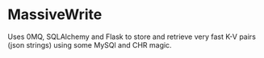 MassiveWrite
============

Uses 0MQ, SQLAlchemy and Flask to store and retrieve very fast K-V pairs (json strings) using some MySQl and CHR magic.
